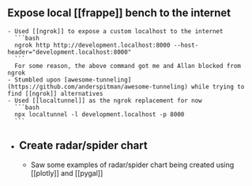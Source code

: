 ## Expose local [[frappe]] bench to the internet
	- Used [[ngrok]] to expose a custom localhost to the internet
	  ```bash
	  ngrok http http://development.localhost:8000 --host-header="development.localhost:8000"
	  ```
	  For some reason, the above command got me and Allan blocked from ngrok
	- Stumbled upon [awesome-tunneling](https://github.com/anderspitman/awesome-tunneling) while trying to find [[ngrok]] alternatives
	- Used [[localtunnel]] as the ngrok replacement for now
	  ```bash
	  npx localtunnel -l development.localhost -p 8000
	  ```
- ## Create radar/spider chart
	- Saw some examples of radar/spider chart being created using [[plotly]] and [[pygal]]
